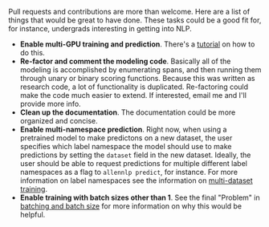 Pull requests and contributions are more than welcome. Here are a list of things that would be great to have done. These tasks could be a good fit for, for instance, undergrads interesting in getting into NLP.

- **Enable multi-GPU training and prediction**. There's a [tutorial](https://medium.com/ai2-blog/tutorial-how-to-train-with-multiple-gpus-in-allennlp-c4d7c17eb6d6) on how to do this.
- **Re-factor and comment the modeling code**. Basically all of the modeling is accomplished by enumerating spans, and then running them through unary or binary scoring functions. Because this was written as research code, a lot of functionality is duplicated. Re-factoring could make the code much easier to extend. If interested, email me and I'll provide more info.
- **Clean up the documentation**. The documentation could be more organized and concise.
- **Enable multi-namespace prediction**. Right now, when using a pretrained model to make predictons on a new dataset, the user specifies which label namespace the model should use to make predictions by setting the `dataset` field in the new dataset. Ideally, the user should be able to request predictions for multiple different label namespaces as a flag to `allennlp predict`, for instance. For more information on label namespaces see the information on [multi-dataset training](doc/model.md/#multi-dataset-training).
- **Enable training with batch sizes other than 1**. See the final "Problem" in [batching and batch size](doc/model.md#batching-and-batch-size) for more information on why this would be helpful.
